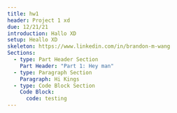 ```yaml
---
title: hw1
header: Project 1 xd
due: 12/21/21
introduction: Hallo XD
setup: Heallo XD
skeleton: https://www.linkedin.com/in/brandon-m-wang
Sections:
  - type: Part Header Section
    Part Header: "Part 1: Hey man"
  - type: Paragraph Section
    Paragraph: Hi Kings
  - type: Code Block Section
    Code Block:
      code: testing
---
```

